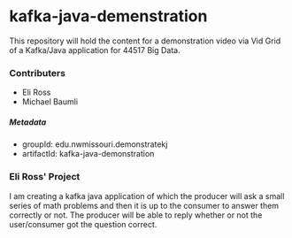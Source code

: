 # kafka-java-demenstration
This repository will hold the content for a demonstration video via Vid Grid of a Kafka/Java application for 44517 Big Data. 

### Contributers
- Eli Ross
- Michael Baumli

##### Metadata
- groupId: edu.nwmissouri.demonstratekj
- artifactId: kafka-java-demonstration

### Eli Ross' Project
I am creating a kafka java application of which the producer will ask a small series of math problems and then it is up to the consumer to answer them correctly or not. The producer will be able to reply whether or not the user/consumer got the question correct. 
